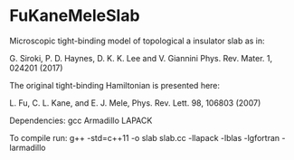 # FuKaneMeleSlab

Microscopic tight-binding model of topological a insulator slab as in:

G. Siroki, P. D. Haynes, D. K. K. Lee and V. Giannini Phys. Rev. Mater. 1, 024201 (2017)

The original tight-binding Hamiltonian is presented here:

L. Fu, C. L. Kane, and E. J. Mele, Phys. Rev. Lett. 98, 106803 (2007)

Dependencies:
gcc
Armadillo
LAPACK

To compile run:
g++ -std=c++11 -o slab slab.cc -llapack -lblas -lgfortran -larmadillo
